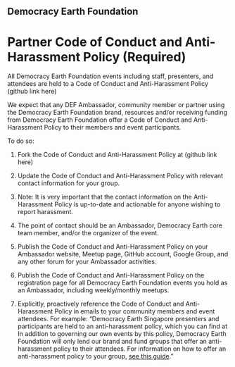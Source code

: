 ## Democracy Earth Foundation
# Partner Code of Conduct and Anti-Harassment Policy (Required)

All Democracy Earth Foundation events including staff, presenters, and attendees are held to a Code of Conduct and Anti-Harassment Policy  (github link here) 

We expect that any DEF Ambassador, community member or partner using the Democracy Earth Foundation brand, resources and/or receiving funding from Democracy Earth Foundation offer a Code of Conduct and Anti-Harassment Policy to their members and event participants.

To do so:

1. Fork the Code of Conduct and Anti-Harassment Policy at (github link here) 

2. Update the Code of Conduct and Anti-Harassment Policy with relevant contact information for your group. 

3. Note: It is very important that the contact information on the Anti-Harassment Policy is up-to-date and actionable for anyone wishing to report harassment. 

4. The point of contact should be an Ambassador, Democracy Earth core team member, and/or the organizer of the event.

5. Publish the Code of Conduct and Anti-Harassment Policy on your Ambassador website, Meetup page, GitHub account, Google Group, and any other forum for your Ambassador activities.

6. Publish the Code of Conduct and Anti-Harassment Policy on the registration page for all Democracy Earth Foundation events you hold as an Ambassador, including weekly/monthly meetups.

7. Explicitly, proactively reference the Code of Conduct and Anti-Harassment Policy in emails to your community members and event attendees.  For example: “Democracy Earth Singapore presenters and participants are held to an anti-harassment policy, which you can find at In addition to governing our own events by this policy, Democracy Earth Foundation will only lend our brand and fund groups that offer an anti-harassment policy to their attendees. For information on how to offer an anti-harassment policy to your group, <a href="https://github.com/DemocracyEarth/ambassadors/blob/master/Code-of-Conduct.md">see this guide</a>.”
